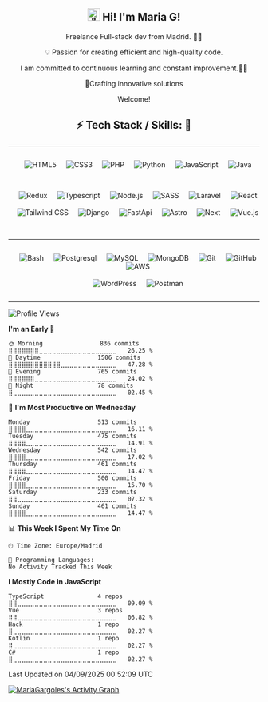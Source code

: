 <h2 align="center">
  <picture>
  <source srcset="https://fonts.gstatic.com/s/e/notoemoji/latest/1f44b/512.webp" type="image/webp">
  <img src="https://fonts.gstatic.com/s/e/notoemoji/latest/1f44b/512.gif" alt="👋" width="25" height="25">
</picture> Hi! I'm Maria G!
</h2>

<p align="center">
   Freelance Full-stack dev from Madrid. 🧑‍💻
</p>

<p align="center">
💡 Passion for creating efficient and high-quality code.
</p>

<p align="center">
 I am committed to continuous learning and constant improvement.👩‍💻

</p>

<p align="center">
🚀Crafting innovative solutions
</p>

<p align="center"> 
Welcome!
</p>

<h2 align="center">

⚡ Tech Stack / Skills: 🧰

</h2>

---

<div align="center" style="display: flex; flex-wrap: wrap; justify-content: center; gap: 20px;">

&nbsp;&nbsp;&nbsp;&nbsp;![HTML5](https://img.shields.io/badge/HTML5-f76537?style=for-the-badge&logo=HTML5&logoColor=f76537&labelColor=101010)
&nbsp;&nbsp;&nbsp;&nbsp;![CSS3](https://img.shields.io/badge/CSS3-2396f3?style=for-the-badge&logo=CSS3&logoColor=2396f3&labelColor=101010)
&nbsp;&nbsp;&nbsp;&nbsp;![PHP](https://img.shields.io/badge/PHP-777BB4?style=for-the-badge&logo=php&logoColor=777BB4&labelColor=101010)
&nbsp;&nbsp;&nbsp;&nbsp;![Python](https://img.shields.io/badge/Python-37668e?style=for-the-badge&logo=python&logoColor=f7df1e&labelColor=101010)
&nbsp;&nbsp;&nbsp;&nbsp;![JavaScript](https://img.shields.io/badge/javascript-f7df1e?style=for-the-badge&logo=javascript&logoColor=f7df1e&labelColor=101010)
&nbsp;&nbsp;&nbsp;&nbsp;![Java](https://img.shields.io/badge/Java-ed1c24?style=for-the-badge&logo=oracle&logoColor=ed1c24&labelColor=101010)
<br><br>
</div>

<div align="center" style="display: flex; flex-wrap: wrap; justify-content: center; gap: 20px;">


&nbsp;&nbsp;&nbsp;&nbsp;![Redux](https://img.shields.io/badge/redux-70407b?style=for-the-badge&logo=redux&logoColor=a10684&labelColor=101010)
&nbsp;&nbsp;&nbsp;&nbsp;![Typescript](https://img.shields.io/badge/typescript-0089b5?style=for-the-badge&logo=typescript&logoColor=276e8e&labelColor=101010)
&nbsp;&nbsp;&nbsp;&nbsp;![Node.js](https://img.shields.io/badge/node.js-339933?style=for-the-badge&logo=node.js&logoColor=339933&labelColor=101010)
&nbsp;&nbsp;&nbsp;&nbsp;![SASS](https://img.shields.io/badge/sass-C66394?style=for-the-badge&logo=sass&logoColor=C66394&labelColor=101010)
&nbsp;&nbsp;&nbsp;&nbsp;![Laravel](https://img.shields.io/badge/laravel-777BB4?style=for-the-badge&logo=laravel&logoColor=777BB4&labelColor=101010)
&nbsp;&nbsp;&nbsp;&nbsp;![React](https://img.shields.io/badge/React-00a1b5?style=for-the-badge&logo=react&logoColor=1fc0ff&labelColor=101010)
<br><br>
&nbsp;&nbsp;&nbsp;&nbsp;![Tailwind CSS](https://img.shields.io/badge/Tailwind%20CSS-20b8c9?style=for-the-badge&logo=tailwind-css&logoColor=20b8c9&labelColor=101010)
&nbsp;&nbsp;&nbsp;&nbsp;![Django](https://img.shields.io/badge/django-4EA94B?style=for-the-badge&logo=django&logoColor=4EA94B&labelColor=101010)
&nbsp;&nbsp;&nbsp;&nbsp;![FastApi](https://img.shields.io/badge/fastapi-059386?style=for-the-badge&logo=fastapi&logoColor=FFFFFF&labelColor=101010)
&nbsp;&nbsp;&nbsp;&nbsp;![Astro](https://img.shields.io/badge/astro-21124C?style=for-the-badge&logo=astro&logoColor=FFFFFF&labelColor=101010)
&nbsp;&nbsp;&nbsp;&nbsp;![Next](https://img.shields.io/badge/next.js-F7A40E?style=for-the-badge&logo=next.js&logoColor=F7E200&labelColor=101010)
&nbsp;&nbsp;&nbsp;&nbsp;![Vue.js](https://img.shields.io/badge/Vue.js-3FB27F?style=for-the-badge&logo=vue.js&logoColor=3FB27F&labelColor=101010)
<br><br>

</div>

---

<div align="center" style="display: flex; flex-wrap: wrap; justify-content: center; gap: 20px;">
  
&nbsp;&nbsp;&nbsp;&nbsp;![Bash](https://img.shields.io/badge/shell-323330?style=for-the-badge&logo=shell&logoColor=white&labelColor=101010) 
&nbsp;&nbsp;&nbsp;&nbsp;![Postgresql](https://img.shields.io/badge/postgresql-31648C?style=for-the-badge&logo=postgresql&logoColor=31648C&labelColor=101010) 
&nbsp;&nbsp;&nbsp;&nbsp;![MySQL](https://img.shields.io/badge/MySQL-00758F?style=for-the-badge&logo=mysql&logoColor=00758F&labelColor=101010) 
&nbsp;&nbsp;&nbsp;&nbsp;![MongoDB](https://img.shields.io/badge/MongoDB-4EA94B?style=for-the-badge&logo=mongodb&logoColor=4EA94B&labelColor=101010)
&nbsp;&nbsp;&nbsp;&nbsp;![Git](https://img.shields.io/badge/Git-F05033?style=for-the-badge&logo=git&logoColor=F05033&labelColor=101010) 
&nbsp;&nbsp;&nbsp;&nbsp;![GitHub](https://img.shields.io/badge/GitHub-181717?style=for-the-badge&logo=github&logoColor=white&labelColor=101010) 
&nbsp;&nbsp;&nbsp;&nbsp;![AWS](https://img.shields.io/badge/AWS-FF6C37?style=for-the-badge&logo=amazon-aws&logoColor=white) <br><br>
&nbsp;&nbsp;&nbsp;&nbsp;![WordPress](https://img.shields.io/badge/WordPress-21759B?style=for-the-badge&logo=wordpress&logoColor=21759B&labelColor=101010) 
&nbsp;&nbsp;&nbsp;&nbsp;![Postman](https://img.shields.io/badge/Postman-FF6C37?style=for-the-badge&logo=postman&logoColor=FF6C37&labelColor=101010)

</div>

---

<!--START_SECTION:waka-->
![Profile Views](http://img.shields.io/badge/Profile%20Views-8-blue)

**I'm an Early 🐤** 

```text
🌞 Morning                836 commits         ⣿⣿⣿⣿⣿⣿⣿⣀⣀⣀⣀⣀⣀⣀⣀⣀⣀⣀⣀⣀⣀⣀⣀⣀⣀   26.25 % 
🌆 Daytime                1506 commits        ⣿⣿⣿⣿⣿⣿⣿⣿⣿⣿⣿⣿⣀⣀⣀⣀⣀⣀⣀⣀⣀⣀⣀⣀⣀   47.28 % 
🌃 Evening                765 commits         ⣿⣿⣿⣿⣿⣿⣀⣀⣀⣀⣀⣀⣀⣀⣀⣀⣀⣀⣀⣀⣀⣀⣀⣀⣀   24.02 % 
🌙 Night                  78 commits          ⣿⣀⣀⣀⣀⣀⣀⣀⣀⣀⣀⣀⣀⣀⣀⣀⣀⣀⣀⣀⣀⣀⣀⣀⣀   02.45 % 
```
📅 **I'm Most Productive on Wednesday** 

```text
Monday                   513 commits         ⣿⣿⣿⣿⣀⣀⣀⣀⣀⣀⣀⣀⣀⣀⣀⣀⣀⣀⣀⣀⣀⣀⣀⣀⣀   16.11 % 
Tuesday                  475 commits         ⣿⣿⣿⣿⣀⣀⣀⣀⣀⣀⣀⣀⣀⣀⣀⣀⣀⣀⣀⣀⣀⣀⣀⣀⣀   14.91 % 
Wednesday                542 commits         ⣿⣿⣿⣿⣀⣀⣀⣀⣀⣀⣀⣀⣀⣀⣀⣀⣀⣀⣀⣀⣀⣀⣀⣀⣀   17.02 % 
Thursday                 461 commits         ⣿⣿⣿⣿⣀⣀⣀⣀⣀⣀⣀⣀⣀⣀⣀⣀⣀⣀⣀⣀⣀⣀⣀⣀⣀   14.47 % 
Friday                   500 commits         ⣿⣿⣿⣿⣀⣀⣀⣀⣀⣀⣀⣀⣀⣀⣀⣀⣀⣀⣀⣀⣀⣀⣀⣀⣀   15.70 % 
Saturday                 233 commits         ⣿⣿⣀⣀⣀⣀⣀⣀⣀⣀⣀⣀⣀⣀⣀⣀⣀⣀⣀⣀⣀⣀⣀⣀⣀   07.32 % 
Sunday                   461 commits         ⣿⣿⣿⣿⣀⣀⣀⣀⣀⣀⣀⣀⣀⣀⣀⣀⣀⣀⣀⣀⣀⣀⣀⣀⣀   14.47 % 
```


📊 **This Week I Spent My Time On** 

```text
🕑︎ Time Zone: Europe/Madrid

💬 Programming Languages: 
No Activity Tracked This Week
```

**I Mostly Code in JavaScript** 

```text
TypeScript               4 repos             ⣿⣿⣀⣀⣀⣀⣀⣀⣀⣀⣀⣀⣀⣀⣀⣀⣀⣀⣀⣀⣀⣀⣀⣀⣀   09.09 % 
Vue                      3 repos             ⣿⣿⣀⣀⣀⣀⣀⣀⣀⣀⣀⣀⣀⣀⣀⣀⣀⣀⣀⣀⣀⣀⣀⣀⣀   06.82 % 
Hack                     1 repo              ⣿⣀⣀⣀⣀⣀⣀⣀⣀⣀⣀⣀⣀⣀⣀⣀⣀⣀⣀⣀⣀⣀⣀⣀⣀   02.27 % 
Kotlin                   1 repo              ⣿⣀⣀⣀⣀⣀⣀⣀⣀⣀⣀⣀⣀⣀⣀⣀⣀⣀⣀⣀⣀⣀⣀⣀⣀   02.27 % 
C#                       1 repo              ⣿⣀⣀⣀⣀⣀⣀⣀⣀⣀⣀⣀⣀⣀⣀⣀⣀⣀⣀⣀⣀⣀⣀⣀⣀   02.27 % 
```




 Last Updated on 04/09/2025 00:52:09 UTC
<!--END_SECTION:waka-->

<!-- https://github.com/ashutosh00710/github-readme-activity-graph -->

<a href="https://github.com/ashutosh00710/github-readme-activity-graph"><img alt="MariaGargoles's Activity Graph" src="https://github-readme-activity-graph.vercel.app/graph/?username=mariagargoles&bg_color=566573&color=eaecee&line=aad6ec&point=FFFFFF&hide_border=false&v=udfgdf" /></a>
